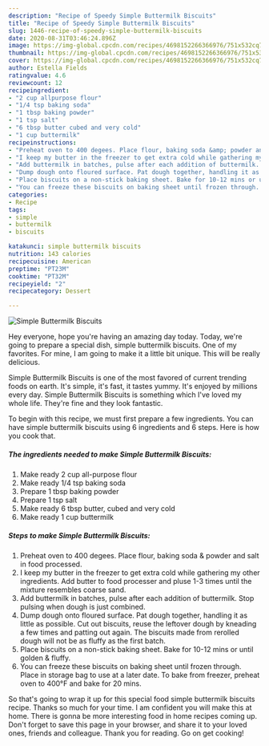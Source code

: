 ```yaml
---
description: "Recipe of Speedy Simple Buttermilk Biscuits"
title: "Recipe of Speedy Simple Buttermilk Biscuits"
slug: 1446-recipe-of-speedy-simple-buttermilk-biscuits
date: 2020-08-31T03:46:24.896Z
image: https://img-global.cpcdn.com/recipes/4698152266366976/751x532cq70/simple-buttermilk-biscuits-recipe-main-photo.jpg
thumbnail: https://img-global.cpcdn.com/recipes/4698152266366976/751x532cq70/simple-buttermilk-biscuits-recipe-main-photo.jpg
cover: https://img-global.cpcdn.com/recipes/4698152266366976/751x532cq70/simple-buttermilk-biscuits-recipe-main-photo.jpg
author: Estella Fields
ratingvalue: 4.6
reviewcount: 12
recipeingredient:
- "2 cup allpurpose flour"
- "1/4 tsp baking soda"
- "1 tbsp baking powder"
- "1 tsp salt"
- "6 tbsp butter cubed and very cold"
- "1 cup buttermilk"
recipeinstructions:
- "Preheat oven to 400 degees. Place flour, baking soda &amp; powder and salt in food processed."
- "I keep my butter in the freezer to get extra cold while gathering my other ingredients. Add butter to food processer and pluse 1-3 times until the mixture resembles coarse sand."
- "Add buttermilk in batches, pulse after each addition of buttermilk. Stop pulsing when dough is just combined."
- "Dump dough onto floured surface. Pat dough together, handling it as little as possible. Cut out biscuits, reuse the leftover dough by kneading a few times and patting out again. The biscuits made from rerolled dough will not be as fluffy as the first batch."
- "Place biscuits on a non-stick baking sheet. Bake for 10-12 mins or until golden &amp; fluffy."
- "You can freeze these biscuits on baking sheet until frozen through. Place in storage bag to use at a later date. To bake from freezer, preheat oven to 400°F and bake for 20 mins."
categories:
- Recipe
tags:
- simple
- buttermilk
- biscuits

katakunci: simple buttermilk biscuits 
nutrition: 143 calories
recipecuisine: American
preptime: "PT23M"
cooktime: "PT32M"
recipeyield: "2"
recipecategory: Dessert

---
```



![Simple Buttermilk Biscuits](https://img-global.cpcdn.com/recipes/4698152266366976/751x532cq70/simple-buttermilk-biscuits-recipe-main-photo.jpg)

Hey everyone, hope you're having an amazing day today. Today, we're going to prepare a special dish, simple buttermilk biscuits. One of my favorites. For mine, I am going to make it a little bit unique. This will be really delicious.



Simple Buttermilk Biscuits is one of the most favored of current trending foods on earth. It's simple, it's fast, it tastes yummy. It's enjoyed by millions every day. Simple Buttermilk Biscuits is something which I've loved my whole life. They're fine and they look fantastic.


To begin with this recipe, we must first prepare a few ingredients. You can have simple buttermilk biscuits using 6 ingredients and 6 steps. Here is how you cook that.

<!--inarticleads1-->

##### The ingredients needed to make Simple Buttermilk Biscuits:

1. Make ready 2 cup all-purpose flour
1. Make ready 1/4 tsp baking soda
1. Prepare 1 tbsp baking powder
1. Prepare 1 tsp salt
1. Make ready 6 tbsp butter, cubed and very cold
1. Make ready 1 cup buttermilk




<!--inarticleads2-->

##### Steps to make Simple Buttermilk Biscuits:

1. Preheat oven to 400 degees. Place flour, baking soda &amp; powder and salt in food processed.
1. I keep my butter in the freezer to get extra cold while gathering my other ingredients. Add butter to food processer and pluse 1-3 times until the mixture resembles coarse sand.
1. Add buttermilk in batches, pulse after each addition of buttermilk. Stop pulsing when dough is just combined.
1. Dump dough onto floured surface. Pat dough together, handling it as little as possible. Cut out biscuits, reuse the leftover dough by kneading a few times and patting out again. The biscuits made from rerolled dough will not be as fluffy as the first batch.
1. Place biscuits on a non-stick baking sheet. Bake for 10-12 mins or until golden &amp; fluffy.
1. You can freeze these biscuits on baking sheet until frozen through. Place in storage bag to use at a later date. To bake from freezer, preheat oven to 400°F and bake for 20 mins.




So that's going to wrap it up for this special food simple buttermilk biscuits recipe. Thanks so much for your time. I am confident you will make this at home. There is gonna be more interesting food in home recipes coming up. Don't forget to save this page in your browser, and share it to your loved ones, friends and colleague. Thank you for reading. Go on get cooking!
